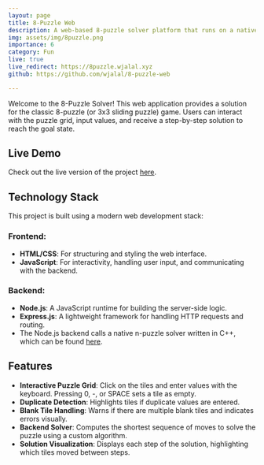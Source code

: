 ```yaml
---
layout: page
title: 8-Puzzle Web
description: A web-based 8-puzzle solver platform that runs on a native n-puzzle solver program.
img: assets/img/8puzzle.png
importance: 6
category: Fun
live: true
live_redirect: https://8puzzle.wjalal.xyz
github: https://github.com/wjalal/8-puzzle-web

---
```


Welcome to the 8-Puzzle Solver! This web application provides a solution for the classic 8-puzzle (or 3x3 sliding puzzle) game. Users can interact with the puzzle grid, input values, and receive a step-by-step solution to reach the goal state.

## Live Demo

Check out the live version of the project [here](https://8puzzle.wjalal.xyz).

## Technology Stack

This project is built using a modern web development stack:

### Frontend:

- **HTML/CSS**: For structuring and styling the web interface.
- **JavaScript**: For interactivity, handling user input, and communicating with the backend.

### Backend:

- **Node.js**: A JavaScript runtime for building the server-side logic.
- **Express.js**: A lightweight framework for handling HTTP requests and routing.
- The Node.js backend calls a native n-puzzle solver written in C++, which can be found [here](https://github.com/wjalal/3-2/tree/main/18/F1).

## Features

- **Interactive Puzzle Grid**: Click on the tiles and enter values with the keyboard. Pressing 0, -, or SPACE sets a tile as empty.
- **Duplicate Detection**: Highlights tiles if duplicate values are entered.
- **Blank Tile Handling**: Warns if there are multiple blank tiles and indicates errors visually.
- **Backend Solver**: Computes the shortest sequence of moves to solve the puzzle using a custom algorithm.
- **Solution Visualization**: Displays each step of the solution, highlighting which tiles moved between steps.
